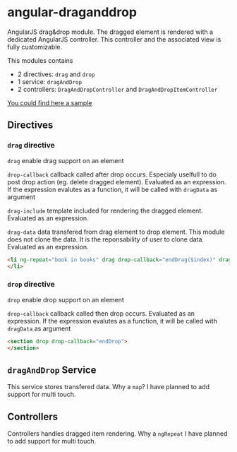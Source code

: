 angular-draganddrop
===================

AngularJS drag&amp;drop module. The dragged element is rendered with a dedicated AngularJS controller. This controller and the associated view is fully customizable.

This modules contains 
- 2 directives: `drag` and `drop`
- 1 service: `dragAndDrop`
- 2 controllers: `DragAndDropController` and `DragAndDropItemController`


[You could find here a sample](http://plnkr.co/edit/o2YCbCDS6ZXfykSGAkL4?p=preview)

## Directives

### `drag` directive

`drag` enable drag support on an element

`drop-callback` callback called after drop occurs. Especialy uselfull to do post drop action (eg. delete dragged element). Evaluated as an expression. If the expression evalutes as a function, it will be called with `dragData` as argument

`drag-include` template included for rendering the dragged element. Evaluated as an expression.

`drag-data` data transfered from drag element to drop element. This module does not clone the data. It is the reponsability of user to clone data. Evaluated as an expression.

```html
<li ng-repeat="book in books" drag drop-callback="endDrag($index)" drag-include="'dragItemTemplate'" drag-data="book">
</li>

```


### `drop` directive

`drop` enable drop support on an element

`drop-callback` callback called then drop occurs. Evaluated as an expression. If the expression evalutes as a function, it will be called with `dragData` as argument



```html
<section drop drop-callback="endDrop">
</section>
```


## `dragAndDrop` Service

This service stores transfered data. 
Why a `map`? I have planned to add support for multi touch.

## Controllers

Controllers handles dragged item rendering. 
Why a `ngRepeat`  I have planned to add support for multi touch.






